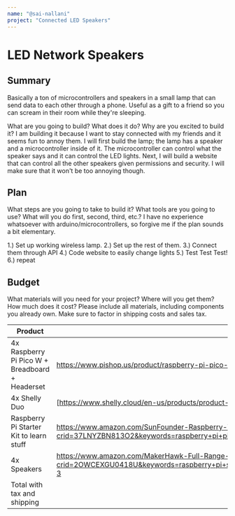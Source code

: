 ```yaml
---
name: "@sai-nallani"
project: "Connected LED Speakers"
---
```


# LED Network Speakers

## Summary
Basically a ton of microcontrollers and speakers in a small lamp that can send data to each other through a phone. Useful as a gift to a friend so you can scream
in their room while they're sleeping.

What are you going to build? What does it do? Why are you excited to build it?
I am building it because I want to stay connected with my friends and it seems fun to annoy them. I will first build the lamp; the lamp has a speaker and a microcontroller
inside of it. The microcontroller can control what the speaker says and it can control the LED lights. Next, I will build a website that can control all the other speakers
given permissions and security. I will make sure that it won't be too annoying though.
## Plan

What steps are you going to take to build it? What tools are you going to use? What will you do first, second, third, etc.?
I have no experience whatsoever with arduino/microcontrollers, so forgive me if the plan sounds a bit elementary. 

1.) Set up working wireless lamp.
2.) Set up the rest of them.
3.) Connect them through API
4.) Code website to easily change lights
5.) Test Test Test!
6.) repeat
## Budget

What materials will you need for your project? Where will you get them? How much does it cost? Please include all materials, including components you already own. Make sure to factor in shipping costs and sales tax.

| Product         | Supplier/Link                         | Cost   |
| --------------- | ------------------------------------- | ------ |
| 4x Raspberry Pi Pico W + Breadboard + Headerset  | https://www.pishop.us/product/raspberry-pi-pico-w/ | $49.60 |
| 4x Shelly Duo | [https://www.shelly.cloud/en-us/products/product-overview/shelly-duo-rgbw-gu10/4xbulbrgbwgu10-us]  | $47.96 |
| Raspberry Pi Starter Kit to learn stuff| https://www.amazon.com/SunFounder-Raspberry-Tutorials-MicroPython-Compatible/dp/B09Z6DJ633/ref=sr_1_4?crid=37LNYZBN813O2&keywords=raspberry+pi+pico+kit&qid=1673671751&sprefix=raspberry+pi+pico+ki%2Caps%2C118&sr=8-4 | $58.88 |
| 4x Speakers | https://www.amazon.com/MakerHawk-Full-Range-Advertising-Connector-Separating/dp/B07GJ4GH67/ref=sr_1_3?crid=2OWCEXGU0418U&keywords=raspberry+pi+speakers&qid=1673672099&sprefix=raspberry+pi+speaker%2Caps%2C134&sr=8-3 | $25.98 |
| Total with tax and shipping |                                       | $209.10 |
